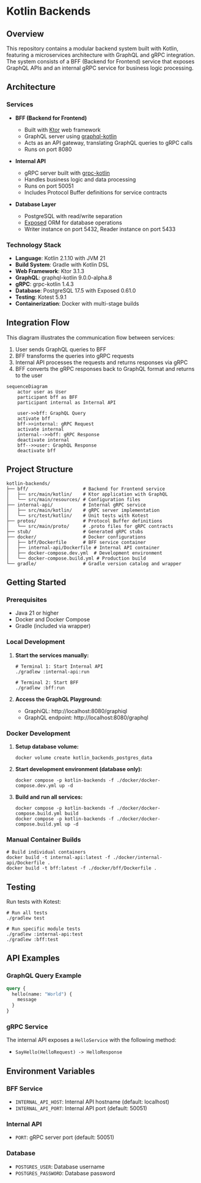 # Kotlin Backends

## Overview

This repository contains a modular backend system built with Kotlin, featuring a microservices architecture with GraphQL and gRPC integration. The system consists of a BFF (Backend for Frontend) service that exposes GraphQL APIs and an internal gRPC service for business logic processing.

## Architecture

### Services

- **BFF (Backend for Frontend)**
  - Built with [Ktor](https://ktor.io/) web framework
  - GraphQL server using [graphql-kotlin](https://expediagroup.github.io/graphql-kotlin/)
  - Acts as an API gateway, translating GraphQL queries to gRPC calls
  - Runs on port 8080

- **Internal API**
  - gRPC server built with [grpc-kotlin](https://github.com/grpc/grpc-kotlin)
  - Handles business logic and data processing
  - Runs on port 50051
  - Includes Protocol Buffer definitions for service contracts

- **Database Layer**
  - PostgreSQL with read/write separation
  - [Exposed](https://github.com/JetBrains/Exposed) ORM for database operations
  - Writer instance on port 5432, Reader instance on port 5433

### Technology Stack

- **Language**: Kotlin 2.1.10 with JVM 21
- **Build System**: Gradle with Kotlin DSL
- **Web Framework**: Ktor 3.1.3
- **GraphQL**: graphql-kotlin 9.0.0-alpha.8
- **gRPC**: grpc-kotlin 1.4.3
- **Database**: PostgreSQL 17.5 with Exposed 0.61.0
- **Testing**: Kotest 5.9.1
- **Containerization**: Docker with multi-stage builds

## Integration Flow

This diagram illustrates the communication flow between services:
1. User sends GraphQL queries to BFF
2. BFF transforms the queries into gRPC requests
3. Internal API processes the requests and returns responses via gRPC
4. BFF converts the gRPC responses back to GraphQL format and returns to the user

```mermaid
sequenceDiagram
    actor user as User
    participant bff as BFF
    participant internal as Internal API

    user->>bff: GraphQL Query
    activate bff
    bff->>internal: gRPC Request
    activate internal
    internal-->>bff: gRPC Response
    deactivate internal
    bff-->>user: GraphQL Response
    deactivate bff
```

## Project Structure

```
kotlin-backends/
├── bff/                    # Backend for Frontend service
│   ├── src/main/kotlin/    # Ktor application with GraphQL
│   └── src/main/resources/ # Configuration files
├── internal-api/           # Internal gRPC service
│   ├── src/main/kotlin/    # gRPC server implementation
│   └── src/test/kotlin/    # Unit tests with Kotest
├── protos/                 # Protocol Buffer definitions
│   └── src/main/proto/     # .proto files for gRPC contracts
├── stub/                   # Generated gRPC stubs
├── docker/                 # Docker configurations
│   ├── bff/Dockerfile      # BFF service container
│   ├── internal-api/Dockerfile # Internal API container
│   ├── docker-compose.dev.yml  # Development environment
│   └── docker-compose.build.yml # Production build
└── gradle/                 # Gradle version catalog and wrapper
```

## Getting Started

### Prerequisites

- Java 21 or higher
- Docker and Docker Compose
- Gradle (included via wrapper)

### Local Development

1. **Start the services manually:**
   ```shell
   # Terminal 1: Start Internal API
   ./gradlew :internal-api:run
   
   # Terminal 2: Start BFF
   ./gradlew :bff:run
   ```

2. **Access the GraphQL Playground:**
   - GraphiQL: http://localhost:8080/graphiql
   - GraphQL endpoint: http://localhost:8080/graphql

### Docker Development

1. **Setup database volume:**
   ```shell
   docker volume create kotlin_backends_postgres_data
   ```

2. **Start development environment (database only):**
   ```shell
   docker compose -p kotlin-backends -f ./docker/docker-compose.dev.yml up -d
   ```

3. **Build and run all services:**
   ```shell
   docker compose -p kotlin-backends -f ./docker/docker-compose.build.yml build
   docker compose -p kotlin-backends -f ./docker/docker-compose.build.yml up -d
   ```

### Manual Container Builds

```shell
# Build individual containers
docker build -t internal-api:latest -f ./docker/internal-api/Dockerfile .
docker build -t bff:latest -f ./docker/bff/Dockerfile .
```

## Testing

Run tests with Kotest:

```shell
# Run all tests
./gradlew test

# Run specific module tests
./gradlew :internal-api:test
./gradlew :bff:test
```

## API Examples

### GraphQL Query Example

```graphql
query {
  hello(name: "World") {
    message
  }
}
```

### gRPC Service

The internal API exposes a `HelloService` with the following method:
- `SayHello(HelloRequest) -> HelloResponse`

## Environment Variables

### BFF Service
- `INTERNAL_API_HOST`: Internal API hostname (default: localhost)
- `INTERNAL_API_PORT`: Internal API port (default: 50051)

### Internal API
- `PORT`: gRPC server port (default: 50051)

### Database
- `POSTGRES_USER`: Database username
- `POSTGRES_PASSWORD`: Database password

